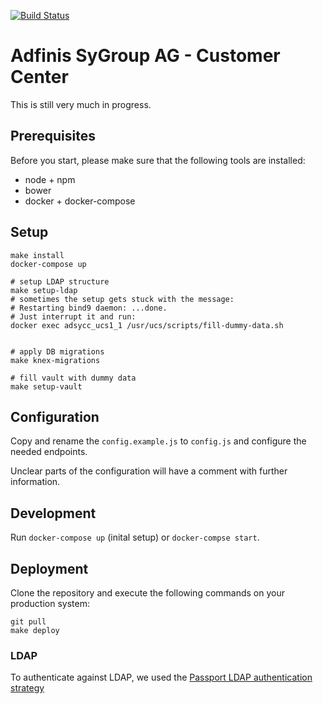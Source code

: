 [![Build Status](https://travis-ci.org/adfinis-sygroup/adsycc.svg?branch=master)](https://travis-ci.org/adfinis-sygroup/adsycc)

# Adfinis SyGroup AG - Customer Center

This is still very much in progress.

## Prerequisites

Before you start, please make sure that the following tools are installed:
* node + npm
* bower
* docker + docker-compose

## Setup

```shell
make install
docker-compose up

# setup LDAP structure
make setup-ldap
# sometimes the setup gets stuck with the message:
# Restarting bind9 daemon: ...done.
# Just interrupt it and run:
docker exec adsycc_ucs1_1 /usr/ucs/scripts/fill-dummy-data.sh


# apply DB migrations
make knex-migrations

# fill vault with dummy data
make setup-vault
```

## Configuration
Copy and rename the `config.example.js` to `config.js` and configure the needed endpoints.

Unclear parts of the configuration will have a comment with further information.

## Development

Run `docker-compose up` (inital setup) or `docker-compse start`.

## Deployment

Clone the repository and execute the following commands on your production system:
```
git pull
make deploy
```

### LDAP
To authenticate against LDAP, we used the [Passport LDAP authentication strategy](https://github.com/vesse/passport-ldapauth)
